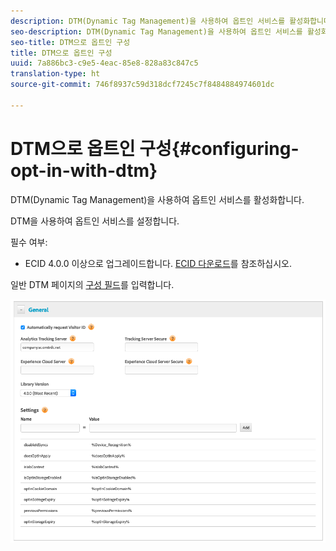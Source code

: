 ```yaml
---
description: DTM(Dynamic Tag Management)을 사용하여 옵트인 서비스를 활성화합니다.
seo-description: DTM(Dynamic Tag Management)을 사용하여 옵트인 서비스를 활성화합니다.
seo-title: DTM으로 옵트인 구성
title: DTM으로 옵트인 구성
uuid: 7a886bc3-c9e5-4eac-85e8-828a83c847c5
translation-type: ht
source-git-commit: 746f8937c59d318dcf7245c7f8484884974601dc

---
```



# DTM으로 옵트인 구성{#configuring-opt-in-with-dtm}

DTM(Dynamic Tag Management)을 사용하여 옵트인 서비스를 활성화합니다.

DTM을 사용하여 옵트인 서비스를 설정합니다.

필수 여부:

* ECID 4.0.0 이상으로 업그레이드합니다. [ECID 다운로드](https://github.com/Adobe-Marketing-Cloud/id-service/releases)를 참조하십시오.

일반 DTM 페이지의 [구성 필드](/help/implementation-guides/opt-in-service/api.md)를 입력합니다.

![](assets/DTM-example.png)
